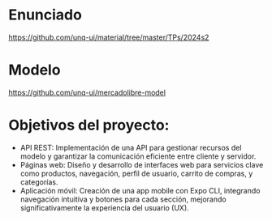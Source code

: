 # Enunciado

https://github.com/unq-ui/material/tree/master/TPs/2024s2

# Modelo

https://github.com/unq-ui/mercadolibre-model

# Objetivos del proyecto:

  - API REST: Implementación de una API para gestionar recursos del modelo y garantizar la comunicación eficiente entre cliente y servidor.
  - Páginas web: Diseño y desarrollo de interfaces web para servicios clave como productos, navegación, perfil de usuario, carrito de compras, y categorías.
  - Aplicación móvil: Creación de una app mobile con Expo CLI, integrando navegación intuitiva y botones para cada sección, mejorando significativamente la experiencia del usuario (UX).
